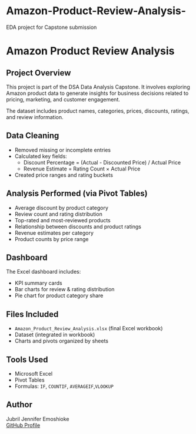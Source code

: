 # Amazon-Product-Review-Analysis-
EDA project for Capstone submission
# Amazon Product Review Analysis 

##  Project Overview
This project is part of the DSA Data Analysis Capstone. It involves exploring Amazon product data to generate insights for business decisions related to pricing, marketing, and customer engagement.

The dataset includes product names, categories, prices, discounts, ratings, and review information.

## Data Cleaning
- Removed missing or incomplete entries
- Calculated key fields:
  - Discount Percentage = (Actual - Discounted Price) / Actual Price
  - Revenue Estimate = Rating Count × Actual Price
- Created price ranges and rating buckets

## Analysis Performed (via Pivot Tables)
- Average discount by product category
- Review count and rating distribution
- Top-rated and most-reviewed products
- Relationship between discounts and product ratings
- Revenue estimates per category
- Product counts by price range

## Dashboard
The Excel dashboard includes:
- KPI summary cards
- Bar charts for review & rating distribution
- Pie chart for product category share

## Files Included
- `Amazon_Product_Review_Analysis.xlsx` (final Excel workbook)
- Dataset (integrated in workbook)
- Charts and pivots organized by sheets

## Tools Used
- Microsoft Excel
- Pivot Tables
- Formulas: `IF`, `COUNTIF`, `AVERAGEIF`,`VLOOKUP`

## Author
Jubril Jennifer Emoshioke  
[GitHub Profile](https://github.com/jubriljennifer)
